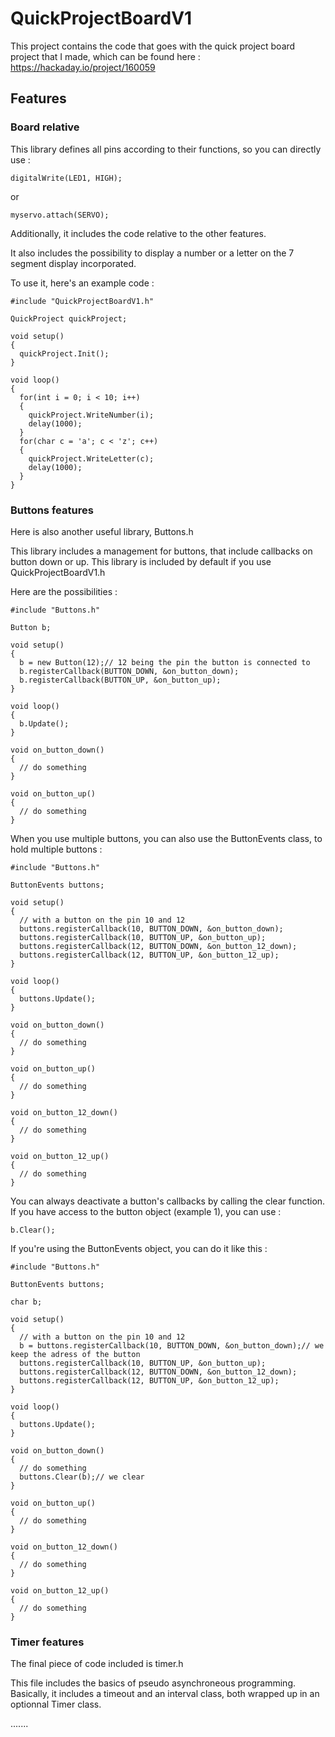 # QuickProjectBoardV1

This project contains the code that goes with the quick project board project that I made, which can be found here : https://hackaday.io/project/160059

## Features

### Board relative

This library defines all pins according to their functions, so you can directly use : 

    digitalWrite(LED1, HIGH);
    
or 

    myservo.attach(SERVO);
    
Additionally, it includes the code relative to the other features.

It also includes the possibility to display a number or a letter on the 7 segment display incorporated.

To use it, here's an example code : 

    #include "QuickProjectBoardV1.h"
    
    QuickProject quickProject;
    
    void setup()
    {
      quickProject.Init();
    }
    
    void loop()
    {
      for(int i = 0; i < 10; i++)
      {
        quickProject.WriteNumber(i);
        delay(1000);
      }
      for(char c = 'a'; c < 'z'; c++)
      {
        quickProject.WriteLetter(c);
        delay(1000);
      }
    }
    
### Buttons features

Here is also another useful library, Buttons.h

This library includes a management for buttons, that include callbacks on button down or up. This library is included by default if you use QuickProjectBoardV1.h

Here are the possibilities : 

    #include "Buttons.h"
    
    Button b;
    
    void setup()
    {
      b = new Button(12);// 12 being the pin the button is connected to
      b.registerCallback(BUTTON_DOWN, &on_button_down);
      b.registerCallback(BUTTON_UP, &on_button_up);
    }
    
    void loop()
    {
      b.Update();
    }
    
    void on_button_down()
    {
      // do something
    }
    
    void on_button_up()
    {
      // do something
    }
    
When you use multiple buttons, you can also use the ButtonEvents class, to hold multiple buttons : 

    #include "Buttons.h"
    
    ButtonEvents buttons;
    
    void setup()
    {
      // with a button on the pin 10 and 12
      buttons.registerCallback(10, BUTTON_DOWN, &on_button_down);
      buttons.registerCallback(10, BUTTON_UP, &on_button_up);
      buttons.registerCallback(12, BUTTON_DOWN, &on_button_12_down);
      buttons.registerCallback(12, BUTTON_UP, &on_button_12_up);
    }
    
    void loop()
    {
      buttons.Update();
    }
    
    void on_button_down()
    {
      // do something
    }
    
    void on_button_up()
    {
      // do something
    }
    
    void on_button_12_down()
    {
      // do something
    }
    
    void on_button_12_up()
    {
      // do something
    }

You can always deactivate a button's callbacks by calling the clear function. If you have access to the button object (example 1), you can use :

    b.Clear();

If you're using the ButtonEvents object, you can do it like this : 

    #include "Buttons.h"
    
    ButtonEvents buttons;
    
    char b;
    
    void setup()
    {
      // with a button on the pin 10 and 12
      b = buttons.registerCallback(10, BUTTON_DOWN, &on_button_down);// we keep the adress of the button
      buttons.registerCallback(10, BUTTON_UP, &on_button_up);
      buttons.registerCallback(12, BUTTON_DOWN, &on_button_12_down);
      buttons.registerCallback(12, BUTTON_UP, &on_button_12_up);
    }
    
    void loop()
    {
      buttons.Update();
    }
    
    void on_button_down()
    {
      // do something
      buttons.Clear(b);// we clear 
    }
    
    void on_button_up()
    {
      // do something
    }
    
    void on_button_12_down()
    {
      // do something
    }
    
    void on_button_12_up()
    {
      // do something
    }
    
### Timer features

The final piece of code included is timer.h

This file includes the basics of pseudo asynchroneous programming. Basically, it includes a timeout and an interval class, both wrapped up in an optionnal Timer class.

.......
